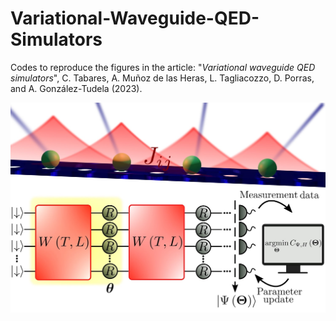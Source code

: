 # Variational-Waveguide-QED-Simulators

Codes to reproduce the figures in the article: "*Variational waveguide QED simulators*", C. Tabares, A. Muñoz de las Heras, L. Tagliacozzo, D. Porras, and A. González-Tudela (2023).

<p align="center">
<img src="https://github.com/cristiantlopez/Variational-Waveguide-QED-Simulators/blob/main/images/fig_readme-2.jpg" width="600">
</p>
